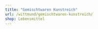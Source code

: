 ```yaml
---
title: "Gemischtwaren Kunstreich"
url: /wittmund/gemischtwaren-kunstreich/
shop: Lebensmittel
---
```

